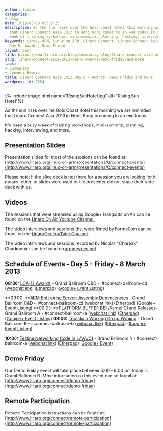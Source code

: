 ```yaml
---
author: linaro
categories:
- blog
date: 2013-03-08 00:08:23
description: As the sun rises over the Gold Coast Hotel this morning we are reminded
  that Linaro Connect Asia 2013 in Hong Kong comes to an end today.It's been a busy
  week of training workshops, mini-summits, planning, hacking, interviewing, and more.
keywords: Linux, ARM, Linux on ARM, Linaro Connect. Linaro Connect Asia 2013, LCA13,
  Day 5, Awards, Demo Friday
layout: post
link: https://www.linaro.org/blog/community-blog/linaro-connect-asia-2013-day-5-awards-demo-friday-and-more/
slug: linaro-connect-asia-2013-day-5-awards-demo-friday-and-more
tags:
- Community
- Connect Events
title: Linaro Connect Asia 2013 Day 5 - Awards, Demo Friday and more
wordpress_id: 2554
---
```


{% include image.html name="RisingSunHotel.jpg" alt="Rising Sun Hotel"%}

As the sun rises over the Gold Coast Hotel this morning we are reminded that Linaro Connect Asia 2013 in Hong Kong is coming to an end today.

It's been a busy week of training workshops, mini-summits, planning, hacking, interviewing, and more.


## Presentation Slides


Presentation slides for most of the sessions can be found at: [http://www.linaro.org/linux-on-arm/presentations/Q/connect-events](http://www.linaro.org/linux-on-arm/presentations/Q/connect-events)

Please note: If the slide deck is not there for a session you are looking for it means  ether no slides were used or the presenter did not share their slide deck with us.


## Videos


The sessions that were streamed using Google+ Hangouts on Air can be found on the [Linaro On Air Youtube Channel.](http://www.youtube.com/user/LinaroOnAir)

The video interviews and sessions that were filmed by FormsCom can be found on the [LinaroOrg YouTube Channel](http://www.linaro.org/blog).

The video interviews and sessions recorded by Nicolas "Charbax" Charbonnier can be found on [armdevices.net](http://armdevices.net/).


## Schedule of Events - Day 5 - Friday - 8 March 2013


**08:30:** [LCA-13 Awards](http://lca-13.zerista.com/event/member/72406) - Grand Ballroom C&D -  #connect-ballroom-cd ([webchat link](http://bit.ly/ZEmR2C)) ([Etherpad](http://pad.linaro.org/LCA-13-Awards)) ([Google+ Event Listing](https://plus.google.com/events/ct4jasvd012f89ua3khav32b118))

**09:00: **[ARM Enterprise Server: Assembly Dependencies](http://lca-13.zerista.com/event/member/72370) - Grand Ballroom C&D -  #connect-ballroom-cd ([webchat link](http://bit.ly/ZEmR2C)) ([Etherpad](http://pad.linaro.org/ARM-Enterprise-Server-Assembly-Dependencies)) ([Google+ Event Listing](https://plus.google.com/events/ch5tsqm0s8g4nin5gvvilnkr5os))
**09:00: **[PLATFORM BUFFER BBI](http://lca-13.zerista.com/event/member/72378) /[Kernel CI and Releases](http://lca-13.zerista.com/event/member/72351)- Grand Ballroom A - #connect-ballroom-a ([webchat link](http://bit.ly/1459EAx)) ([Etherpad](http://pad.linaro.org/PLATFORM-BUFFER-BBI-Kernel-CI-and-Releases)) ([Google+ Event Listing](https://plus.google.com/events/cujj99sfv9unscelpjfui67e170))
**09:00:** [Toolchain Working Group Wrapup](http://lca-13.zerista.com/event/member/72373) - Grand Ballroom B - #connect-ballroom-b ([webchat link](http://bit.ly/12easrG)) ([Etherpad](http://pad.linaro.org/Toolchain-Working-Group-Wrapup)) ([Google+ Event Listing](https://plus.google.com/events/c05ilfajtisg558d2nbdqas0fhg))

**10:00:** [Testing Networking Code in LAVA/CI](http://lca-13.zerista.com/event/member/72458) - Grand Ballroom A - #connect-ballroom-a ([webchat link](http://bit.ly/1459EAx)) ([Etherpad)](http://pad.linaro.org/Testing-Networking-Code-in-LAVA-CI) ([Google+ Event)](https://plus.google.com/events/cibu4hifa8c18q5dujd3dlsdit8)


## Demo Friday


Our Demo Friday event will take place between 5:00 - 6:00 pm today in Grand Ballroom B. More information on this event can be found at: [http://www.linaro.org/connect/demo-friday](http://www.linaro.org/connect/demo-friday)


## Remote Participation


Remote Participation instructions can be found at: [http://www.linaro.org/connect/remote-participation](http://www.linaro.org/connect/remote-participation)